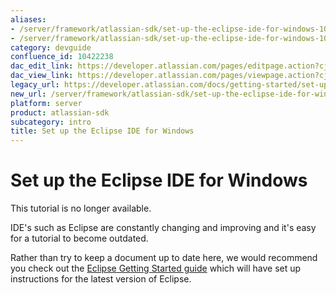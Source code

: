 ```yaml
---
aliases:
- /server/framework/atlassian-sdk/set-up-the-eclipse-ide-for-windows-10422238.html
- /server/framework/atlassian-sdk/set-up-the-eclipse-ide-for-windows-10422238.md
category: devguide
confluence_id: 10422238
dac_edit_link: https://developer.atlassian.com/pages/editpage.action?cjm=wozere&pageId=10422238
dac_view_link: https://developer.atlassian.com/pages/viewpage.action?cjm=wozere&pageId=10422238
legacy_url: https://developer.atlassian.com/docs/getting-started/set-up-the-atlassian-plugin-sdk-and-build-a-project/set-up-the-eclipse-ide-for-windows
new_url: /server/framework/atlassian-sdk/set-up-the-eclipse-ide-for-windows
platform: server
product: atlassian-sdk
subcategory: intro
title: Set up the Eclipse IDE for Windows
---
```

# Set up the Eclipse IDE for Windows

This tutorial is no longer available. 

IDE's such as Eclipse are constantly changing and improving and it's easy for a tutorial to become outdated.

Rather than try to keep a document up to date here, we would recommend you check out the <a href="https://www.eclipse.org/users/" class="external-link">Eclipse Getting Started guide</a> which will have set up instructions for the latest version of Eclipse.










































































































